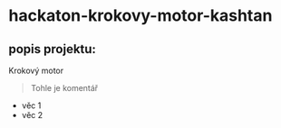 # hackaton-krokovy-motor-kashtan

## popis projektu:

Krokový motor
> Tohle je komentář

- věc 1
- věc 2
